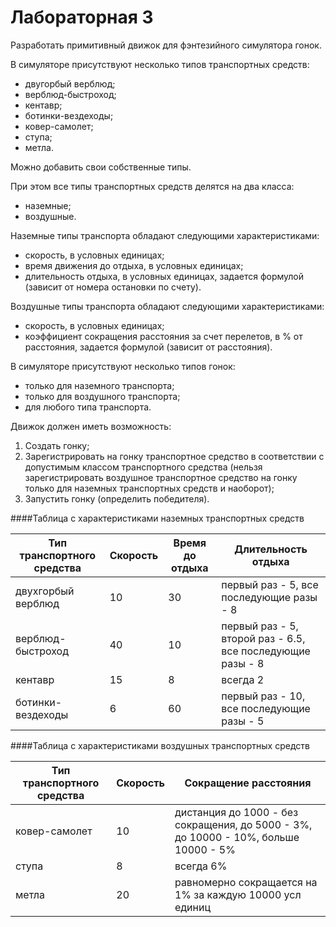 ﻿# Лабораторная 3

Разработать примитивный движок для фэнтезийного симулятора гонок.

В симуляторе присутствуют несколько типов транспортных средств:

- двугорбый верблюд;
- верблюд-быстроход;
- кентавр;
- ботинки-вездеходы;
- ковер-самолет;
- ступа;
- метла.

Можно добавить свои собственные типы.

При этом все типы транспортных средств делятся на два класса:

- наземные;
- воздушные.

Наземные типы транспорта обладают следующими характеристиками:

- скорость, в условных единицах;
- время движения до отдыха, в условных единицах;
- длительность отдыха, в условных единицах, задается формулой (зависит от номера остановки по счету).

Воздушные типы транспорта обладают следующими характеристиками:

- скорость, в условных единицах;
- коэффициент сокращения расстояния за счет перелетов, в % от расстояния, задается формулой (зависит от расстояния).

В симуляторе присутствуют несколько типов гонок:

- только для наземного транспорта;
- только для воздушного транспорта;
- для любого типа транспорта.

Движок должен иметь возможность:

1. Создать гонку;
2. Зарегистрировать на гонку транспортное средство в соответствии с допустимым классом транспортного средства (нельзя зарегистрировать воздушное транспортное средство на гонку только для наземных транспортных средств и наоборот);
3. Запустить гонку (определить победителя).

####Таблица с характеристиками наземных транспортных средств

| Тип транспортного средства | Скорость | Время до отдыха | Длительность отдыха                                        |
|----------------------------|----------|-----------------|------------------------------------------------------------|
| двухгорбый верблюд         | 10       | 30              | первый раз - 5, все последующие разы - 8                   |
| верблюд-быстроход          | 40       | 10              | первый раз - 5, второй раз - 6.5, все последующие разы - 8 |
| кентавр                    | 15       | 8               | всегда 2                                                   |
| ботинки-вездеходы          | 6        | 60              | первый раз - 10, все последующие разы - 5                  |

####Таблица с характеристиками воздушных транспортных средств

| Тип транспортного средства | Скорость | Сокращение расстояния                                                               |
|----------------------------|----------|-------------------------------------------------------------------------------------|
| ковер-самолет              | 10       | дистанция до 1000 - без сокращения, до 5000 - 3%, до 10000 - 10%, больше 10000 - 5% |
| ступа                      | 8        | всегда 6%                                                                           |
| метла                      | 20       | равномерно сокращается на 1% за каждую 10000 усл единиц                             |